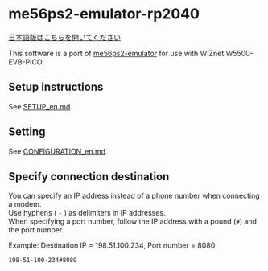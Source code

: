 # me56ps2-emulator-rp2040
[日本語版はこちらを開いてください](/README_ja.md)

This software is a port of [me56ps2-emulator](https://github.com/msawahara/me56ps2-emulator) for use with WIZnet W5500-EVB-PICO.

## Setup instructions
See [SETUP_en.md](SETUP_en.md).

## Setting
See [CONFIGURATION_en.md](CONFIGURATION_en.md).

## Specify connection destination
You can specify an IP address instead of a phone number when connecting a modem. <br>
Use hyphens ( `-` ) as delimiters in IP addresses. <br>
When specifying a port number, follow the IP address with a pound (`#`) and the port number.

Example: Destination IP = 198.51.100.234, Port number = 8080
```
198-51-100-234#8080
```
